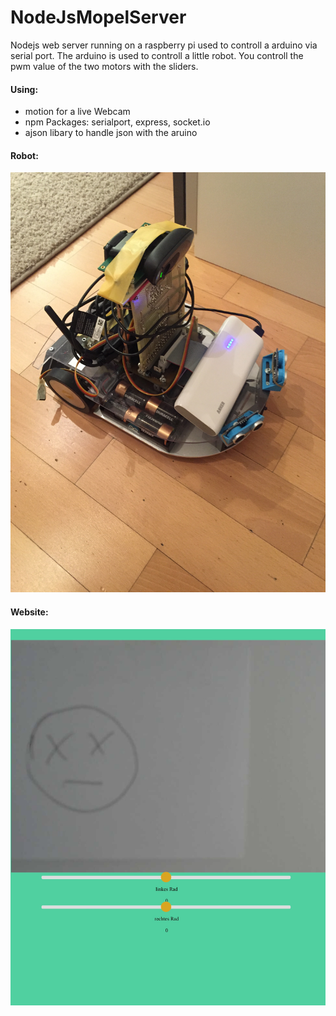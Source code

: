 # NodeJsMopelServer
Nodejs web server running on a raspberry pi used to controll a
arduino via serial port. The arduino is used to controll a little robot.
You controll the pwm value of the two motors with the sliders.

#### Using: ####
* motion for a live Webcam
* npm Packages: serialport, express, socket.io
* ajson libary to handle json with the aruino

#### Robot: ####

![Image](https://raw.githubusercontent.com/jufabeck2202/NodeJsMopelServer/master/vehicle.JPG)

#### Website: ####

![Image](https://raw.githubusercontent.com/jufabeck2202/NodeJsMopelServer/master/website.jpg)
